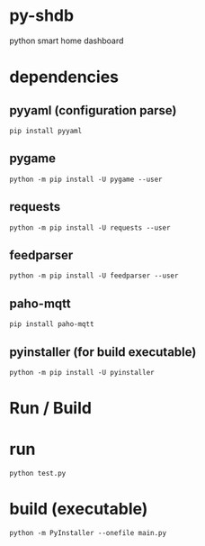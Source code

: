 # py-shdb

python smart home dashboard

# dependencies

## pyyaml (configuration parse)

```
pip install pyyaml
```

## pygame

```
python -m pip install -U pygame --user
```

## requests

```
python -m pip install -U requests --user
```

## feedparser

```
python -m pip install -U feedparser --user
```

## paho-mqtt

```
pip install paho-mqtt
```

## pyinstaller (for build executable)

```
python -m pip install -U pyinstaller
```

# Run / Build

# run

```
python test.py
```

# build (executable)

```
python -m PyInstaller --onefile main.py
```
